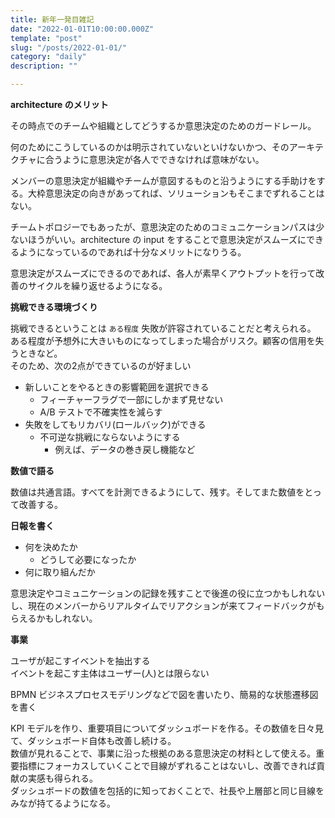 ```yaml
---
title: 新年一発目雑記
date: "2022-01-01T10:00:00.000Z"
template: "post"
slug: "/posts/2022-01-01/"
category: "daily"
description: ""

---
```


**architecture のメリット**

その時点でのチームや組織としてどうするか意思決定のためのガードレール。  

何のためにこうしているのかは明示されていないといけないかつ、そのアーキテクチャに合うように意思決定が各人でできなければ意味がない。  

メンバーの意思決定が組織やチームが意図するものと沿うようにする手助けをする。大枠意思決定の向きがあってれば、ソリューションもそこまでずれることはない。  

チームトポロジーでもあったが、意思決定のためのコミュニケーションパスは少ないほうがいい。architecture の input をすることで意思決定がスムーズにできるようになっているのであれば十分なメリットになりうる。  

意思決定がスムーズにできるのであれば、各人が素早くアウトプットを行って改善のサイクルを繰り返せるようになる。  

**挑戦できる環境づくり**

挑戦できるということは `ある程度` 失敗が許容されていることだと考えられる。  
ある程度が予想外に大きいものになってしまった場合がリスク。顧客の信用を失うときなど。  
そのため、次の2点ができているのが好ましい

- 新しいことをやるときの影響範囲を選択できる
  - フィーチャーフラグで一部にしかまず見せない
  - A/B テストで不確実性を減らす
- 失敗をしてもリカバリ(ロールバック)ができる
  - 不可逆な挑戦にならないようにする
    - 例えば、データの巻き戻し機能など

**数値で語る**

数値は共通言語。すべてを計測できるようにして、残す。そしてまた数値をとって改善する。  

**日報を書く**

- 何を決めたか
  - どうして必要になったか
- 何に取り組んだか

意思決定やコミュニケーションの記録を残すことで後進の役に立つかもしれないし、現在のメンバーからリアルタイムでリアクションが来てフィードバックがもらえるかもしれない。  


**事業**

ユーザが起こすイベントを抽出する  
イベントを起こす主体はユーザー(人)とは限らない  

BPMN ビジネスプロセスモデリングなどで図を書いたり、簡易的な状態遷移図を書く  

KPI モデルを作り、重要項目についてダッシュボードを作る。その数値を日々見て、ダッシュボード自体も改善し続ける。  
数値が見れることで、事業に沿った根拠のある意思決定の材料として使える。重要指標にフォーカスしていくことで目線がずれることはないし、改善できれば貢献の実感も得られる。  
ダッシュボードの数値を包括的に知っておくことで、社長や上層部と同じ目線をみなが持てるようになる。  

